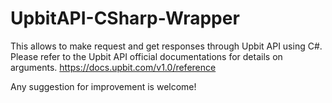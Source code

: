 # UpbitAPI-CSharp-Wrapper
This allows to make request and get responses through Upbit API using C#.
Please refer to the Upbit API official documentations for details on arguments.
https://docs.upbit.com/v1.0/reference

Any suggestion for improvement is welcome!
